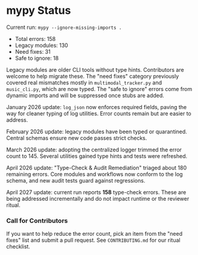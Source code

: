 # mypy Status

Current run: `mypy --ignore-missing-imports .`

- Total errors: 158
- Legacy modules: 130
- Need fixes: 31
- Safe to ignore: 18

Legacy modules are older CLI tools without type hints. Contributors are welcome to
help migrate these. The "need fixes" category previously covered real mismatches
mostly in `multimodal_tracker.py` and `music_cli.py`, which are now typed. The
"safe to ignore" errors come from dynamic imports and will be suppressed once stubs
are added.

January 2026 update: `log_json` now enforces required fields, paving the way for
cleaner typing of log utilities. Error counts remain but are easier to address.

February 2026 update: legacy modules have been typed or quarantined. Central
schemas ensure new code passes strict checks.

March 2026 update: adopting the centralized logger trimmed the error count to
145. Several utilities gained type hints and tests were refreshed.

April 2026 update: "Type-Check & Audit Remediation" triaged about 180 remaining errors. Core modules and workflows now conform to the log schema, and new audit tests guard against regressions.

April 2027 update: current run reports **158** type-check errors. These are
being addressed incrementally and do not impact runtime or the reviewer
ritual.

### Call for Contributors
If you want to help reduce the error count, pick an item from the "need fixes" list
and submit a pull request. See `CONTRIBUTING.md` for our ritual checklist.
